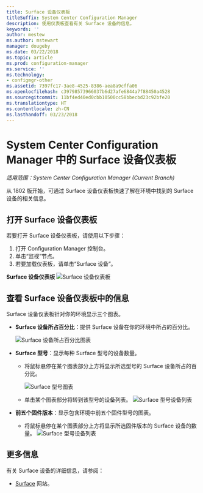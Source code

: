 ```yaml
---
title: Surface 设备仪表板
titleSuffix: System Center Configuration Manager
description: 使用仪表板查看有关 Surface 设备的信息。
keywords: ''
author: mestew
ms.author: mstewart
manager: dougeby
ms.date: 03/22/2018
ms.topic: article
ms.prod: configuration-manager
ms.service: ''
ms.technology:
- configmgr-other
ms.assetid: 7397fc17-3ae8-4525-8386-aea8a9cffa06
ms.openlocfilehash: c39798573966037b6d27afe6844a7f88450a4528
ms.sourcegitcommit: 11bf4ed40ed0cbb10500cc58bbecbd23c92bfe20
ms.translationtype: HT
ms.contentlocale: zh-CN
ms.lasthandoff: 03/23/2018
---
```

# <a name="surface-device-dashboard-in-system-center-configuration-manager"></a>System Center Configuration Manager 中的 Surface 设备仪表板

*适用范围：System Center Configuration Manager (Current Branch)*

从 1802 版开始，可通过 Surface 设备仪表板快速了解在环境中找到的 Surface 设备的相关信息。 <!--1355788-->

## <a name="open-the-surface-device-dashboard"></a>打开 Surface 设备仪表板

若要打开 Surface 设备仪表板，请使用以下步骤： 

1. 打开 Configuration Manager 控制台。 
2. 单击“监视”节点。 
3. 若要加载仪表板，请单击“Surface 设备”。

**Surface 设备仪表板**
![Surface 设备仪表板](media\Surface-device-dashboard.PNG)



## <a name="reviewing-information-in-the-surface-device-dashboard"></a>查看 Surface 设备仪表板中的信息

Surface 设备仪表板针对你的环境显示三个图表。 

- **Surface 设备所占百分比**：提供 Surface 设备在你的环境中所占的百分比。

    ![Surface 设备所占百分比图表](media\Percent-Surface-Devices.PNG)
- **Surface 型号**：显示每种 Surface 型号的设备数量。 
    - 将鼠标悬停在某个图表部分上方将显示所选型号的 Surface 设备所占的百分比。 

         ![Surface 型号图表](media\Surface-Models-Hover.PNG)
    - 单击某个图表部分将转到该型号的设备列表。 
        ![Surface 型号设备列表](media\Surface-Model-Device-List.PNG)

- **前五个固件版本**：显示包含环境中前五个固件型号的图表。 
    - 将鼠标悬停在某个图表部分上方将显示所选固件版本的 Surface 设备的数量。 
       ![Surface 型号设备列表](media\Surface-Firmware-Hover.PNG)


## <a name="more-information"></a>更多信息

有关 Surface 设备的详细信息，请参阅：
 - [Surface]( https://go.microsoft.com/fwlink/?linkid=861998) 网站。
    




